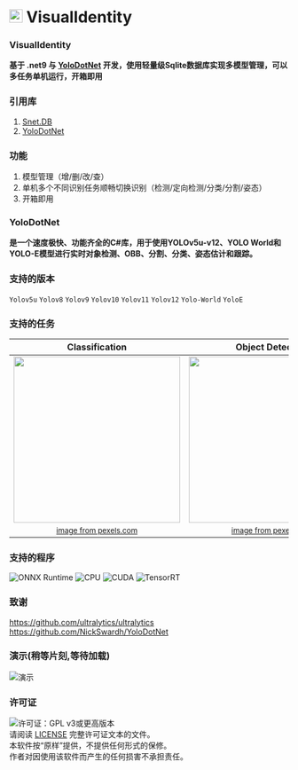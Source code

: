 # <img src="https://api.shunnet.top/pic/shun.png" height=24> VisualIdentity

### VisualIdentity
**基于 .net9 与 [YoloDotNet](https://github.com/NickSwardh/YoloDotNet) 开发，使用轻量级Sqlite数据库实现多模型管理，可以多任务单机运行，开箱即用** 

### 引用库
1. [Snet.DB](https://shunnet.top)
2. [YoloDotNet](https://github.com/NickSwardh/YoloDotNet)

### 功能
1. 模型管理（增/删/改/查）
2. 单机多个不同识别任务顺畅切换识别（检测/定向检测/分类/分割/姿态）
3. 开箱即用

### YoloDotNet
**是一个速度极快、功能齐全的C#库，用于使用YOLOv5u-v12、YOLO World和YOLO-E模型进行实时对象检测、OBB、分割、分类、姿态估计和跟踪。** 

### 支持的版本
```Yolov5u``` ```Yolov8``` ```Yolov9``` ```Yolov10``` ```Yolov11``` ```Yolov12``` ```Yolo-World``` ```YoloE```

### 支持的任务

| Classification | Object Detection | OBB Detection | Segmentation | Pose Estimation |
|:---:|:---:|:---:|:---:|:---:|
| <img src="https://user-images.githubusercontent.com/35733515/297393507-c8539bff-0a71-48be-b316-f2611c3836a3.jpg" width=300> | <img src="https://user-images.githubusercontent.com/35733515/273405301-626b3c97-fdc6-47b8-bfaf-c3a7701721da.jpg" width=300> | <img src="https://github.com/NickSwardh/YoloDotNet/assets/35733515/d15c5b3e-18c7-4c2c-9a8d-1d03fb98dd3c" width=300> | <img src="https://github.com/NickSwardh/YoloDotNet/assets/35733515/3ae97613-46f7-46de-8c5d-e9240f1078e6" width=300> | <img src="https://github.com/NickSwardh/YoloDotNet/assets/35733515/b7abeaed-5c00-4462-bd19-c2b77fe86260" width=300> |
| <sub>[image from pexels.com](https://www.pexels.com/photo/hummingbird-drinking-nectar-from-blooming-flower-in-garden-5344570/)</sub> | <sub>[image from pexels.com](https://www.pexels.com/photo/men-s-brown-coat-842912/)</sub> | <sub>[image from pexels.com](https://www.pexels.com/photo/bird-s-eye-view-of-watercrafts-docked-on-harbor-8117665/)</sub> | <sub>[image from pexels.com](https://www.pexels.com/photo/man-riding-a-black-touring-motorcycle-903972/)</sub> | <sub>[image from pexels.com](https://www.pexels.com/photo/woman-doing-ballet-pose-2345293/)</sub> |

### 支持的程序
![ONNX Runtime](https://img.shields.io/badge/Backend-ONNX_Runtime-1f65dc?style=flat&logo=onnx)
![CPU](https://img.shields.io/badge/CPU-Supported-lightgrey?style=flat&logo=intel)
![CUDA](https://img.shields.io/badge/GPU-CUDA-76B900?style=flat&logo=nvidia)
![TensorRT](https://img.shields.io/badge/Inference-TensorRT-00BFFF?style=flat&logo=nvidia)

### 致谢
https://github.com/ultralytics/ultralytics \
https://github.com/NickSwardh/YoloDotNet

### 演示(稍等片刻,等待加载)
![演示](demonstrate.gif)

### 许可证

![许可证：GPL v3或更高版本](https://img.shields.io/badge/License-GPL_v3_or_later-blue)  
请阅读 [LICENSE](LICENSE.txt) 完整许可证文本的文件。 \
本软件按“原样”提供，不提供任何形式的保修。 \
作者对因使用该软件而产生的任何损害不承担责任。